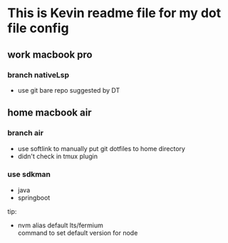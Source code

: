 # This is Kevin readme file for my dot file config

## work macbook pro

### branch nativeLsp

*   use git bare repo suggested by DT

## home macbook air

### branch air

*   use softlink to manually put git dotfiles to home directory
*   didn't check in tmux plugin

### use sdkman

*   java
*   springboot

tip:

*   nvm alias default lts/fermium\
    command to set default version for node
